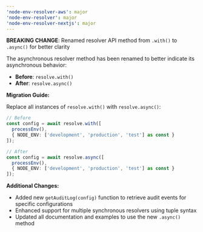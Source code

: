 ```yaml
---
'node-env-resolver-aws': major
'node-env-resolver': major
'node-env-resolver-nextjs': major
---
```


**BREAKING CHANGE**: Renamed resolver API method from `.with()` to `.async()` for better clarity

The asynchronous resolver method has been renamed to better indicate its asynchronous behavior:

- **Before**: `resolve.with()`
- **After**: `resolve.async()`

**Migration Guide:**

Replace all instances of `resolve.with()` with `resolve.async()`:

```typescript
// Before
const config = await resolve.with([
  processEnv(),
  { NODE_ENV: ['development', 'production', 'test'] as const }
]);

// After  
const config = await resolve.async([
  processEnv(),
  { NODE_ENV: ['development', 'production', 'test'] as const }
]);
```

**Additional Changes:**

- Added new `getAuditLog(config)` function to retrieve audit events for specific configurations
- Enhanced support for multiple synchronous resolvers using tuple syntax
- Updated all documentation and examples to use the new `.async()` method
